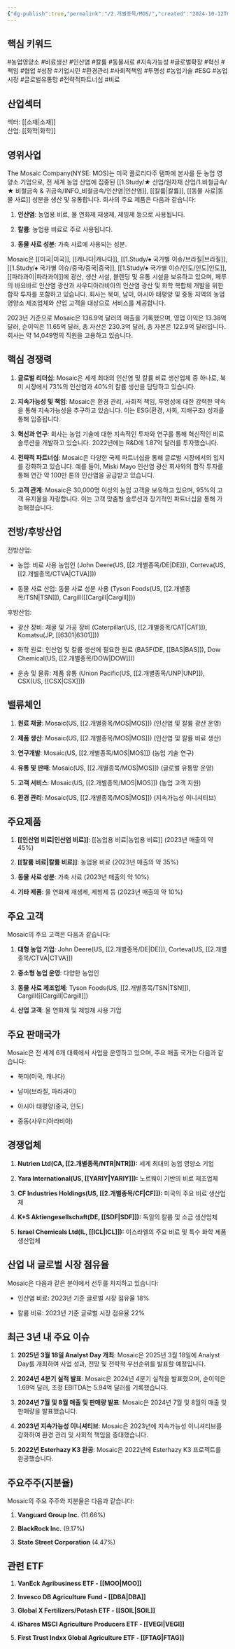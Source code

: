 ```yaml
---
{"dg-publish":true,"permalink":"/2.개별종목/MOS/","created":"2024-10-12T00:23:49.764+09:00","updated":"2025-07-29T21:37:04.933+09:00"}
---
```


## 핵심 키워드

#농업영양소 #비료생산 #인산염 #칼륨 #동물사료 #지속가능성 #글로벌확장 #혁신 #책임 #협업 #성장 #기업시민 #환경관리 #사회적책임 #투명성 #농업기술 #ESG #농업시장 #글로벌유통망 #전략적파트너십 #비료

## 산업섹터

섹터: [[소재\|소재]]  
산업: [[화학\|화학]]

## 영위사업

The Mosaic Company(NYSE: MOS)는 미국 플로리다주 탬파에 본사를 둔 농업 영양소 기업으로, 전 세계 농업 산업에 집중된 [[1.Study/★ 산업/원자재 산업/1.비철금속/★ 비철금속 & 귀금속/INFO_비철금속/인산염\|인산염]], [[칼륨\|칼륨]], [[동물 사료\|동물 사료]] 성분을 생산 및 유통합니다. 회사의 주요 제품은 다음과 같습니다:

1. **인산염**: 농업용 비료, 물 연화제 재생제, 제빙제 등으로 사용됩니다.
    
2. **칼륨**: 농업용 비료로 주로 사용됩니다.
    
3. **동물 사료 성분**: 가축 사료에 사용되는 성분.
    

Mosaic은 [[미국\|미국]], [[캐나다\|캐나다]], [[1.Study/♠ 국가별 이슈/브라질\|브라질]], [[1.Study/♠ 국가별 이슈/중국/중국\|중국]], [[1.Study/♠ 국가별 이슈/인도/인도\|인도]], [[파라과이\|파라과이]]에 광산, 생산 시설, 블렌딩 및 유통 시설을 보유하고 있으며, 페루의 바요바르 인산염 광산과 사우디아라비아의 인산염 광산 및 화학 복합체 개발을 위한 합작 투자를 포함하고 있습니다. 회사는 북미, 남미, 아시아 태평양 및 중동 지역의 농업 영양소 제조업체와 산업 고객을 대상으로 서비스를 제공합니다.

2023년 기준으로 Mosaic은 136.9억 달러의 매출을 기록했으며, 영업 이익은 13.38억 달러, 순이익은 11.65억 달러, 총 자산은 230.3억 달러, 총 자본은 122.9억 달러입니다. 회사는 약 14,049명의 직원을 고용하고 있습니다.

## 핵심 경쟁력

1. **글로벌 리더십**: Mosaic은 세계 최대의 인산염 및 칼륨 비료 생산업체 중 하나로, 북미 시장에서 73%의 인산염과 40%의 칼륨 생산을 담당하고 있습니다.
    
2. **지속가능성 및 책임**: Mosaic은 환경 관리, 사회적 책임, 투명성에 대한 강력한 약속을 통해 지속가능성을 추구하고 있습니다. 이는 ESG(환경, 사회, 지배구조) 성과를 통해 입증됩니다.
    
3. **혁신과 연구**: 회사는 농업 기술에 대한 지속적인 투자와 연구를 통해 혁신적인 비료 솔루션을 개발하고 있습니다. 2022년에는 R&D에 1.87억 달러를 투자했습니다.
    
4. **전략적 파트너십**: Mosaic은 다양한 국제 파트너십을 통해 글로벌 시장에서의 입지를 강화하고 있습니다. 예를 들어, Miski Mayo 인산염 광산 회사와의 합작 투자를 통해 연간 약 100만 톤의 인산염을 공급받고 있습니다.
    
5. **고객 관계**: Mosaic은 30,000명 이상의 농업 고객을 보유하고 있으며, 95%의 고객 유지율을 자랑합니다. 이는 고객 맞춤형 솔루션과 장기적인 파트너십을 통해 가능해졌습니다.
    

## 전방/후방산업

전방산업:

- 농업: 비료 사용 농업인 (John Deere(US, [[2.개별종목/DE\|DE]]), Corteva(US, [[2.개별종목/CTVA\|CTVA]]))
    
- 동물 사료 산업: 동물 사료 성분 사용 (Tyson Foods(US, [[2.개별종목/TSN\|TSN]]), Cargill([[Cargill\|Cargill]]))
    

후방산업:

- 광산 장비: 채굴 및 가공 장비 (Caterpillar(US, [[2.개별종목/CAT\|CAT]]), Komatsu(JP, [[6301\|6301]]))
    
- 화학 원료: 인산염 및 칼륨 생산에 필요한 원료 (BASF(DE, [[BAS\|BAS]]), Dow Chemical(US, [[2.개별종목/DOW\|DOW]]))
    
- 운송 및 물류: 제품 유통 (Union Pacific(US, [[2.개별종목/UNP\|UNP]]), CSX(US, [[CSX\|CSX]]))
    

## 밸류체인

1. **원료 채굴**: Mosaic(US, [[2.개별종목/MOS\|MOS]]) (인산염 및 칼륨 광산 운영)
    
2. **제품 생산**: Mosaic(US, [[2.개별종목/MOS\|MOS]]) (인산염 및 칼륨 비료 생산)
    
3. **연구개발**: Mosaic(US, [[2.개별종목/MOS\|MOS]]) (농업 기술 연구)
    
4. **유통 및 판매**: Mosaic(US, [[2.개별종목/MOS\|MOS]]) (글로벌 유통망 운영)
    
5. **고객 서비스**: Mosaic(US, [[2.개별종목/MOS\|MOS]]) (농업 고객 지원)
    
6. **환경 관리**: Mosaic(US, [[2.개별종목/MOS\|MOS]]) (지속가능성 이니셔티브)
    

## 주요제품

1. **[[인산염 비료\|인산염 비료]]**: [[농업용 비료\|농업용 비료]] (2023년 매출의 약 45%)
    
2. **[[칼륨 비료\|칼륨 비료]]**: 농업용 비료 (2023년 매출의 약 35%)
    
3. **동물 사료 성분**: 가축 사료 (2023년 매출의 약 10%)
    
4. **기타 제품**: 물 연화제 재생제, 제빙제 등 (2023년 매출의 약 10%)
    

## 주요 고객

Mosaic의 주요 고객은 다음과 같습니다:

1. **대형 농업 기업**: John Deere(US, [[2.개별종목/DE\|DE]]), Corteva(US, [[2.개별종목/CTVA\|CTVA]])
    
2. **중소형 농업 운영**: 다양한 농업인
    
3. **동물 사료 제조업체**: Tyson Foods(US, [[2.개별종목/TSN\|TSN]]), Cargill([[Cargill\|Cargill]])
    
4. **산업 고객**: 물 연화제 및 제빙제 사용 기업
    

## 주요 판매국가

Mosaic은 전 세계 6개 대륙에서 사업을 운영하고 있으며, 주요 매출 국가는 다음과 같습니다:

- 북미(미국, 캐나다)
    
- 남미(브라질, 파라과이)
    
- 아시아 태평양(중국, 인도)
    
- 중동(사우디아라비아)
    

## 경쟁업체

1. **Nutrien Ltd(CA, [[2.개별종목/NTR\|NTR]]):** 세계 최대의 농업 영양소 기업
    
2. **Yara International(US, [[YARIY\|YARIY]]):** 노르웨이 기반의 비료 제조업체
    
3. **CF Industries Holdings(US, [[2.개별종목/CF\|CF]]):** 미국의 주요 비료 생산업체
    
4. **K+S Aktiengesellschaft(DE, [[SDF\|SDF]]):** 독일의 칼륨 및 소금 생산업체
    
5. **Israel Chemicals Ltd(IL, [[ICL\|ICL]]):** 이스라엘의 주요 비료 및 특수 화학 제품 생산업체
    

## 산업 내 글로벌 시장 점유율

Mosaic은 다음과 같은 분야에서 선두를 차지하고 있습니다:

- 인산염 비료: 2023년 기준 글로벌 시장 점유율 18%
    
- 칼륨 비료: 2023년 기준 글로벌 시장 점유율 22%
    

## 최근 3년 내 주요 이슈

1. **2025년 3월 18일 Analyst Day 개최**: Mosaic은 2025년 3월 18일에 Analyst Day를 개최하여 사업 성과, 전망 및 전략적 우선순위를 발표할 예정입니다.
    
2. **2024년 4분기 실적 발표**: Mosaic은 2024년 4분기 실적을 발표했으며, 순이익은 1.69억 달러, 조정 EBITDA는 5.94억 달러를 기록했습니다.
    
3. **2024년 7월 및 8월 매출 및 판매량 발표**: Mosaic은 2024년 7월 및 8월의 매출 및 판매량을 발표했습니다.
    
4. **2023년 지속가능성 이니셔티브**: Mosaic은 2023년에 지속가능성 이니셔티브를 강화하여 환경 관리 및 사회적 책임을 증대했습니다.
    
5. **2022년 Esterhazy K3 완공**: Mosaic은 2022년에 Esterhazy K3 프로젝트를 완공했습니다.
    

## 주요주주(지분율)

Mosaic의 주요 주주와 지분율은 다음과 같습니다:

1. **Vanguard Group Inc.** (11.66%)
    
2. **BlackRock Inc.** (9.17%)
    
3. **State Street Corporation** (4.47%)
    

## 관련 ETF

1. **VanEck Agribusiness ETF - [[MOO\|MOO]]**
    
2. **Invesco DB Agriculture Fund - [[DBA\|DBA]]**
    
3. **Global X Fertilizers/Potash ETF - [[SOIL\|SOIL]]**
    
4. **iShares MSCI Agriculture Producers ETF - [[VEGI\|VEGI]]**
    
5. **First Trust Indxx Global Agriculture ETF - [[FTAG\|FTAG]]**